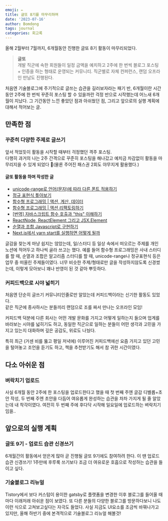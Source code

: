 ```yaml
---
emoji: ✏️
title: 글또 8기를 마무리하며
date: '2023-07-16'
author: Bomdong
tags: journal
categories: 회고록
---
```


올해 2월부터 7월까지, 6개월동안 진행한 글또 8기 활동이 마무리되었다.
> **글또** <br/>
> 개발 직군에 속한 회원들이 일정 금액을 예치하고 2주에 한 번씩 블로그 포스팅 + 인증을 하는 형태로 운영되는 커뮤니티. 
> 직군별로 자체 컨퍼런스, 랜덤 오프라인 만남도 진행된다.

처음엔 기술블로그에 주기적으로 글쓰는 습관을 길러보자라는 패기 반, 
6개월이란 시간동안 2주에 한 번씩 꾸준히 포스팅 할 수 있을까란 걱정 반으로 시작했는데 어느새 6개월이 지났다.
그 기간동안 느낀 좋았던 점과 아쉬웠던 점, 그리고 앞으로의 실행 계획에 대해서 적어보는 글.

## 만족한 점

### 꾸준히 다양한 주제로 글쓰기
앞서 적었듯이 활동을 시작할 때부터 걱정했던 격주 포스팅. <br/>
다행히 과거의 나는 2주 간격으로 꾸준히 포스팅을 해나갔고 예치금 차감없이 활동을 마무리지을 수 있게 되었다 🥳(물론 주어진 패스권 2회도 야무지게 활용했다.)

#### 글또 활동을 하며 작성한 글
- [unicode-range로 언어(문자)에 따라 다른 폰트 적용하기](https://dev-bomdong.github.io/css-unicode-range/)
- [정규 표현식 톺아보기](https://dev-bomdong.github.io/regexp/)
- [함수형 프로그래밍 | 액션, 계산, 데이터](https://dev-bomdong.github.io/functional-programming-concept/)
- [함수형 프로그래밍 | 액션 리팩토링하기](https://dev-bomdong.github.io/functional-programming-refactoring/)
- [[번역] 자바스크립트 함수 호출과 "this" 이해하기](https://dev-bomdong.github.io/js-function-invocation-and-this/)
- [ReactNode, ReactElement 그리고 JSX.Element](https://dev-bomdong.github.io/reactnode-react-element-jsx-element/)
- [순열과 조합 Javascript로 구현하기](https://dev-bomdong.github.io/permutation-and-combination/)
- [Next.js에서 yarn start를 실행하면 어떻게 될까](https://dev-bomdong.github.io/next-js-yarn-start/)

글감을 찾는게 마냥 쉽지는 않았는데, 일/스터디 등 일상 속에서 떠오르는 주제를 개인 노션에 적어두고 하나씩 골라 쓰고는 했다.
예를 들어 함수형 프로그래밍은 사내 스터디를 할 때, 순열과 조합은 알고리즘 스터디를 할 때, unicode-range나 정규표현식 등은 업무 중 떠올린 주제들이였다.
너무 비슷한 주제/형태로만 글을 작성하지않도록 신경썼는데, 이렇게 모아보니 꽤나 반영이 된 것 같아 뿌듯하다.

### 커피드백으로 시야 넓히기
처음엔 단순히 글쓰기 커뮤니티인줄로만 알았는데 커피드백이라는 신기한 활동도 있었다. <br/>
같은 직군에 종사하시는 분들끼리 랜덤으로 조를 짜서 만나는 오프라인 모임!

커피드백 덕분에 다른 회사는 어떤 개발 문화를 가지고 어떻게 일하는지 들으며 업계를 바라보는 시야를 넓히기도 하고, 
동일한 직군으로 일하는 분들이 어떤 생각과 고민을 가지고 있는지 대화하며 깊은 공감도, 위로도 나눴다.

특히 최근 (거센 비를 뚫고 평일 저녁에) 이루어진 커피드백에선 요즘 가지고 있던 고민을 털어놓고 조언을 듣기도 하고, 책을 추천받기도 해서 참 귀한 시간이였다.

## 다소 아쉬운 점

### 벼락치기 업로드
사실 6개월 동안 2주에 한 포스팅을 업로드한다고 했을 때 첫 번째 주엔 글감 디벨롭+초안 작성, 
두 번째 주엔 초안을 다듬어 여유롭게 완성하는 습관을 차차 가지게 될 줄 알았는데 내 착각이였다. 
여전히 두 번째 주에 후다닥 시작해 일요일에 업로드하는 벼락치기임을.. 

## 앞으로의 실행 계획

### 글또 9기 - 업로드 습관 신경쓰기
6개월간의 활동에서 얻은게 많아 곧 진행될 글또 9기에도 참여하려 한다.
이 땐 업로드 습관 신경쓰기! 1주만에 후루룩 쓰기보다 조금 더 여유로운 호흡으로 작성하는 습관을 들이고 싶다.

### 기술블로그 리뉴얼
Tistory에서 보다 커스텀이 용이한 gatsby로 플랫폼을 변경한 이후 블로그를 들어올 때마다 이래저래 아쉬운 점이 보였다.
또 다른 분들의 다양한 블로그를 방문하다보니 나도 이런 식으로 고쳐보고싶다는 자극도 들었다.
사실 지금도 UI요소를 조금씩 바꿔나가고 있지만, 올해 하반기 중에 본격적으로 기술블로그 리뉴얼 해볼것!

```toc
```